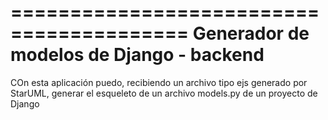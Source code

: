 =========================================
Generador de modelos de Django - backend
========================================

COn esta aplicación puedo, recibiendo un archivo tipo ejs generado por StarUML, generar el esqueleto de un archivo models.py de un proyecto de Django
